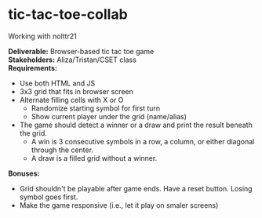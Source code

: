 # tic-tac-toe-collab
Working with nolttr21

**Deliverable:** Browser-based tic tac toe game<br/>
**Stakeholders:** Aliza/Tristan/CSET class<br/>
**Requirements:**<br/>
* Use both HTML and JS
* 3x3 grid that fits in browser screen
* Alternate filling cells with X or O
	* Randomize starting symbol for first turn
	* Show current player under the grid (name/alias)
* The game should detect a winner or a draw and print the result beneath the grid.
	* A win is 3 consecutive symbols in a row, a column, or either diagonal through the center.
	* A draw is a filled grid without a winner.

**Bonuses:**
* Grid shouldn't be playable after game ends. Have a reset button. Losing symbol goes first.
* Make the game responsive (i.e., let it play on smaler screens)
